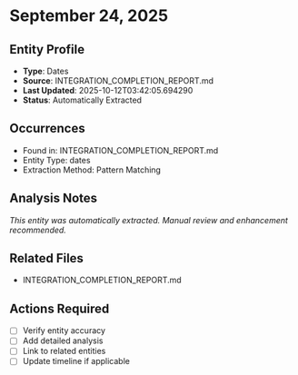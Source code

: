 # September 24, 2025

## Entity Profile
- **Type**: Dates
- **Source**: INTEGRATION_COMPLETION_REPORT.md
- **Last Updated**: 2025-10-12T03:42:05.694290
- **Status**: Automatically Extracted

## Occurrences
- Found in: INTEGRATION_COMPLETION_REPORT.md
- Entity Type: dates
- Extraction Method: Pattern Matching

## Analysis Notes
*This entity was automatically extracted. Manual review and enhancement recommended.*

## Related Files
- INTEGRATION_COMPLETION_REPORT.md

## Actions Required
- [ ] Verify entity accuracy
- [ ] Add detailed analysis
- [ ] Link to related entities
- [ ] Update timeline if applicable
